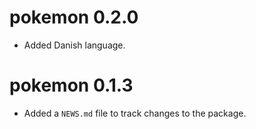 # pokemon 0.2.0

* Added Danish language.

# pokemon 0.1.3

* Added a `NEWS.md` file to track changes to the package.
